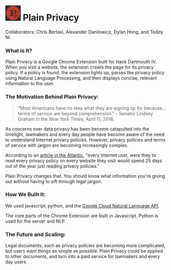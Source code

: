 # ![Logo](images/logo_48.png) Plain Privacy

Collaborators: Chris Bertasi, Alexander Danilowicz, Dylan Hong, and Teddy Ni.

### What is It?
Plain Privacy is a Google Chrome Extension built for Hack Dartmouth IV. When you visit a website, the extension crawls the page for its privacy policy. If a policy is found, the extension lights up, parses the privacy policy using Natural Language Processing, and then displays concise, relevant information to the user.

### The Motivation Behind Plain Privacy:
> "Most Americans have no idea what they are signing up for because... terms of service are beyond comprehension."
\- Senator Lindsey Graham in the *New York Times*, April 11, 2018.

 As concerns over data privacy has been become catapulted into the limelight, lawmakers and every day people have become aware of the need to understand Internet privacy policies. However, privacy policies and terms of service with jargon are becoming increasingly complex.

 According to an [article in the  Atlantic](https://www.theatlantic.com/technology/archive/2012/03/reading-the-privacy-policies-you-encounter-in-a-year-would-take-76-work-days/253851/), "every Internet user, were they to read every privacy policy on every website they visit would spend 25 days out of the year just reading privacy policies."

 Plain Privacy changes that. You should know what information you're giving out without having to sift through legal jargon.

### How We Built It:

We used javascript, python, and the [Google Cloud Natural Language API](https://cloud.google.com/natural-language/).

The core parts of the Chrome Extension are built in Javascript. Python is used for the server and NLP.

### The Future and Scaling:

Legal documents, such as privacy policies are becoming more complicated, but users want things as simple as possible. Plain Privacy could be applied to other documents, and turn into a paid service for lawmakers and every day users.
